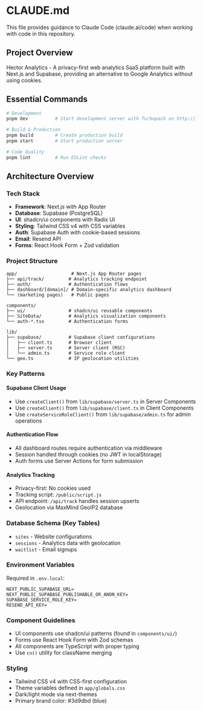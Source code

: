 # CLAUDE.md

This file provides guidance to Claude Code (claude.ai/code) when working with code in this repository.

## Project Overview

Hector Analytics - A privacy-first web analytics SaaS platform built with Next.js and Supabase, providing an alternative to Google Analytics without using cookies.

## Essential Commands

```bash
# Development
pnpm dev          # Start development server with Turbopack on http://localhost:3000

# Build & Production
pnpm build        # Create production build
pnpm start        # Start production server

# Code Quality
pnpm lint         # Run ESLint checks
```

## Architecture Overview

### Tech Stack

- **Framework**: Next.js with App Router
- **Database**: Supabase (PostgreSQL)
- **UI**: shadcn/ui components with Radix UI
- **Styling**: Tailwind CSS v4 with CSS variables
- **Auth**: Supabase Auth with cookie-based sessions
- **Email**: Resend API
- **Forms**: React Hook Form + Zod validation

### Project Structure

```
app/                    # Next.js App Router pages
├── api/track/         # Analytics tracking endpoint
├── auth/              # Authentication flows
├── dashboard/[domain]/ # Domain-specific analytics dashboard
└── (marketing pages)   # Public pages

components/
├── ui/                # shadcn/ui reusable components
├── SiteData/          # Analytics visualization components
└── auth-*.tsx         # Authentication forms

lib/
├── supabase/          # Supabase client configurations
│   ├── client.ts      # Browser client
│   ├── server.ts      # Server client (RSC)
│   └── admin.ts       # Service role client
└── geo.ts             # IP geolocation utilities
```

### Key Patterns

#### Supabase Client Usage

- Use `createClient()` from `lib/supabase/server.ts` in Server Components
- Use `createClient()` from `lib/supabase/client.ts` in Client Components
- Use `createServiceRoleClient()` from `lib/supabase/admin.ts` for admin operations

#### Authentication Flow

- All dashboard routes require authentication via middleware
- Session handled through cookies (no JWT in localStorage)
- Auth forms use Server Actions for form submission

#### Analytics Tracking

- Privacy-first: No cookies used
- Tracking script: `/public/script.js`
- API endpoint: `/api/track` handles session upserts
- Geolocation via MaxMind GeoIP2 database

### Database Schema (Key Tables)

- `sites` - Website configurations
- `sessions` - Analytics data with geolocation
- `waitlist` - Email signups

### Environment Variables

Required in `.env.local`:

```
NEXT_PUBLIC_SUPABASE_URL=
NEXT_PUBLIC_SUPABASE_PUBLISHABLE_OR_ANON_KEY=
SUPABASE_SERVICE_ROLE_KEY=
RESEND_API_KEY=
```

### Component Guidelines

- UI components use shadcn/ui patterns (found in `components/ui/`)
- Forms use React Hook Form with Zod schemas
- All components are TypeScript with proper typing
- Use `cn()` utility for className merging

### Styling

- Tailwind CSS v4 with CSS-first configuration
- Theme variables defined in `app/globals.css`
- Dark/light mode via next-themes
- Primary brand color: #3d9dbd (blue)
